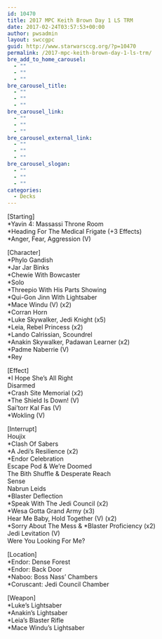 ```yaml
---
id: 10470
title: 2017 MPC Keith Brown Day 1 LS TRM
date: 2017-02-24T03:57:53+00:00
author: pwsadmin
layout: swccgpc
guid: http://www.starwarsccg.org/?p=10470
permalink: /2017-mpc-keith-brown-day-1-ls-trm/
bre_add_to_home_carousel:
  - ""
  - ""
  - ""
bre_carousel_title:
  - ""
  - ""
  - ""
bre_carousel_link:
  - ""
  - ""
  - ""
bre_carousel_external_link:
  - ""
  - ""
  - ""
bre_carousel_slogan:
  - ""
  - ""
  - ""
categories:
  - Decks
---
```

[Starting]  
*Yavin 4: Massassi Throne Room  
*Heading For The Medical Frigate (+3 Effects)  
*Anger, Fear, Aggression (V)

[Character]  
*Phylo Gandish  
*Jar Jar Binks  
*Chewie With Bowcaster  
*Solo  
*Threepio With His Parts Showing  
*Qui-Gon Jinn With Lightsaber  
*Mace Windu (V) (x2)  
*Corran Horn  
*Luke Skywalker, Jedi Knight (x5)  
*Leia, Rebel Princess (x2)  
*Lando Calrissian, Scoundrel  
*Anakin Skywalker, Padawan Learner (x2)  
*Padme Naberrie (V)  
*Rey

[Effect]  
*I Hope She&#8217;s All Right  
Disarmed  
*Crash Site Memorial (x2)  
*The Shield Is Down! (V)  
Sai&#8217;torr Kal Fas (V)  
*Wokling (V)

[Interrupt]  
Houjix  
*Clash Of Sabers  
*A Jedi&#8217;s Resilience (x2)  
*Endor Celebration  
Escape Pod & We&#8217;re Doomed  
The Bith Shuffle & Desperate Reach  
Sense  
Nabrun Leids  
*Blaster Deflection  
*Speak With The Jedi Council (x2)  
*Wesa Gotta Grand Army (x3)  
Hear Me Baby, Hold Together (V) (x2)  
\*Sorry About The Mess & \*Blaster Proficiency (x2)  
Jedi Levitation (V)  
Were You Looking For Me?

[Location]  
*Endor: Dense Forest  
*Endor: Back Door  
*Naboo: Boss Nass&#8217; Chambers  
*Coruscant: Jedi Council Chamber

[Weapon]  
*Luke&#8217;s Lightsaber  
*Anakin&#8217;s Lightsaber  
*Leia&#8217;s Blaster Rifle  
*Mace Windu&#8217;s Lightsaber